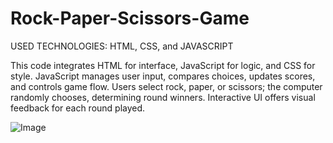 # Rock-Paper-Scissors-Game

USED TECHNOLOGIES: HTML, CSS, and JAVASCRIPT

This code integrates HTML for interface, JavaScript for logic, and CSS for style. JavaScript manages user input, compares choices, updates scores, and controls game flow. Users select rock, paper, or scissors; the computer randomly chooses, determining round winners. Interactive UI offers visual feedback for each round played.

![Image](https://github.com/PushpJain009/Rock-Paper-Scissors-Game/assets/114671782/abe626c3-fa88-461d-abd4-071edc4b1810)

